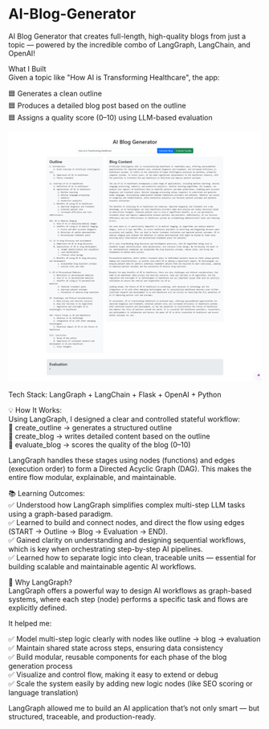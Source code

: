 # AI-Blog-Generator<br>
AI Blog Generator that creates full-length, high-quality blogs from just a topic — powered by the incredible combo of LangGraph, LangChain, and OpenAI!<br>

What I Built<br>
Given a topic like "How AI is Transforming Healthcare", the app:<br>

🟦 Generates a clean outline<br>
🟦 Produces a detailed blog post based on the outline<br>
🟦 Assigns a quality score (0–10) using LLM-based evaluation<br>

![image alt](https://github.com/Narendra8767/AI-Blog-Generator/blob/731086812d25bfbfed83a744282427b78010414f/image/AI%20blog%20full%20screen%20image.png)

Tech Stack: LangGraph + LangChain + Flask + OpenAI + Python<br>

💡 How It Works:<br>
Using LangGraph, I designed a clear and controlled stateful workflow:<br>
🔹 create_outline → generates a structured outline<br>
🔹 create_blog → writes detailed content based on the outline<br>
🔹 evaluate_blog → scores the quality of the blog (0–10)<br>

LangGraph handles these stages using nodes (functions) and edges (execution order) to form a Directed Acyclic Graph (DAG). This makes the entire flow modular, explainable, and maintainable.<br>

📚 Learning Outcomes:<br>
✅ Understood how LangGraph simplifies complex multi-step LLM tasks using a graph-based paradigm.<br>
✅ Learned to build and connect nodes, and direct the flow using edges (START → Outline → Blog → Evaluation → END).<br>
✅ Gained clarity on understanding and designing sequential workflows, which is key when orchestrating step-by-step AI pipelines.<br>
✅ Learned how to separate logic into clean, traceable units — essential for building scalable and maintainable agentic AI workflows.<br>


🧠 Why LangGraph?<br>
LangGraph offers a powerful way to design AI workflows as graph-based systems, where each step (node) performs a specific task and flows are explicitly defined.<br>

It helped me:<br>

✅ Model multi-step logic clearly with nodes like outline → blog → evaluation<br>
✅ Maintain shared state across steps, ensuring data consistency<br>
✅ Build modular, reusable components for each phase of the blog generation process<br>
✅ Visualize and control flow, making it easy to extend or debug<br>
✅ Scale the system easily by adding new logic nodes (like SEO scoring or language translation)<br>

LangGraph allowed me to build an AI application that’s not only smart — but structured, traceable, and production-ready.<br>
